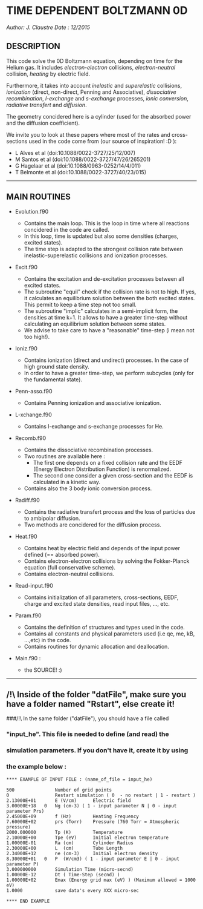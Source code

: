 TIME DEPENDENT BOLTZMANN 0D
===============
*Author: J. Claustre*
*Date  : 12/2015*

DESCRIPTION
-----------

This code solve the 0D Boltzmann equation, depending on time for the
Helium gas.  It includes *electron-electron* collisions,
*electron-neutral* collision, *heating* by electric field.

Furthermore, it takes into account *inelastic* and *superelastic*
collisions, *ionization* (direct, non-direct, Penning and
Associative), *dissociative recombination*, *l-exchange* and
*s-exchange* processes, *ionic conversion*, *radiative transfert* and
*diffusion*.

The geometry concidered here is a cylinder (used for the absorbed
power and the diffusion coefficient).

We invite you to look at these papers where most of the rates and
cross-sections used in the code come from (our source of inspiration!
:D ):

* L Alves et al    (doi:10.1088/0022-3727/25/12/007)	
* M Santos et al   (doi:10.1088/0022-3727/47/26/265201)	
* G Hagelaar et al (doi:10.1088/0963-0252/14/4/011)		
* T Belmonte et al (doi:10.1088/0022-3727/40/23/015)	

----------------------------------------------------------------

MAIN ROUTINES
---------------

* Evolution.f90
	* Contains the main loop. This is the loop in time where all
	reactions concidered in the code are called.
	* In this loop, time is updated but also some densities (charges,
      excited states).
	* The time step is adapted to the strongest collision rate between
     inelastic-superelastic collisions and ionization processes.
	
* Excit.f90
	* Contains the excitation and de-excitation processes between all
      excited states.
	* The subroutine "equil" check if the collision rate is not to
	high. If yes, it calculates an equilibrium solution between the
	both excited states. This permit to keep a time step not too
	small.
	* The subroutine "implic" calculates in a semi-implicit form, the
	densities at time k+1.  It allows to have a greater time-step
	without calculating an equilibrium solution between some states.
	* We advise to take care to have a "reasonable" time-step (i mean
     not too high!).

* Ioniz.f90
	* Contains ionization (direct and undirect) processes. In the case
	of high ground state density.
	* In order to have a greater time-step, we perform subcycles (only
	for the fundamental state).

* Penn-asso.f90
	* Contains Penning ionization and associative ionization.
	
* L-xchange.f90
	* Contains l-exchange and s-exchange processes for He.

* Recomb.f90
	* Contains the dissociative recombination processes.
	* Two routines are available here :
		* The first one depends on a fixed collision rate and the EEDF
		(Energy Electron Distribution Function) is renormalized.
		* The second one consider a given cross-section and the EEDF
		is calculated in a kinetic way.
	* Contains also the 3 body ionic conversion process.
	
* Radiff.f90
	* Contains the radiative transfert process and the loss of
     particles due to ambipolar diffusion.
	* Two methods are concidered for the diffusion process.
	
* Heat.f90
	* Contains heat by electric field and depends of the input power
	defined (== absorbed power).
	* Contains electron-electron collisions by solving the
	Fokker-Planck equation (full conservative scheme).
	* Contains electron-neutral collisions.
	
* Read-input.f90
	* Contains initialization of all parameters, cross-sections, EEDF,
	charge and excited state densities, read input files, ..., etc.
	
* Param.f90
	* Contains the definition of structures and types used in the
      code.
	* Contains all constants and physical parameters used (i.e qe, me,
     kB, ...,etc) in the code.
	* Contains routines for dynamic allocation and deallocation.
	
* Main.f90 :
	* the SOURCE! :)

------------------------------------------------------------------------------------------------------------

## /!\ Inside of the folder "datFile", make sure you have a folder named "Rstart", else create it!

###/!\ In the same folder ("datFile"), you should have a file called
###    "input_he".  This file is needed to define (and read) the
###    simulation parameters. If you don't have it, create it by using
###    the example below :

	**** EXAMPLE OF INPUT FILE : (name_of_file = input_he)

	500               Number of grid points 
	0                 Restart simulation ( 0  - no restart | 1 - restart )
	2.13000E+01       E (V/cm)      Electric field
	3.00000E+18   0   Ng (cm-3) ( 1 - input parameter N | 0 - input parameter Prs)
	2.45000E+09       f (Hz)        Heating Frequency
	7.60000E+02       prs (Torr)    Pressure (760 Torr = Atmospheric pressure)
	2000.000000       Tp (K)        Temperature
	2.10000E+00       Tpe (eV)      Initial electron temperature
	1.00000E-01       Ra (cm)       Cylinder Radius
	2.30000E+00       L  (cm)       Tube Length
	2.34000E+12       ne (cm-3)     Initial electron density
	8.30000E+01   0   P  (W/cm3) ( 1 - input parameter E | 0 - input parameter P)
	3.000000000       Simulation Time (micro-secnd)  
	1.00000E-12       Dt ( Time-Step (secnd) )
	1.00000E+02       Emax (Energy grid max (eV) ) (Maximum allowed = 1000 eV)
	1.0000            save data's every XXX micro-sec

	**** END EXAMPLE

